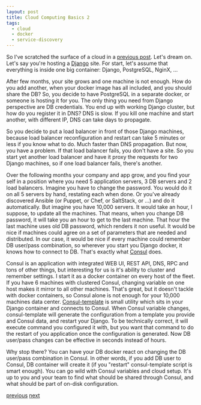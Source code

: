 ```yaml
---
layout: post
title: Cloud Computing Basics 2
tags:
  - cloud
  - docker
  - service-discovery
---
```


So I've scratched the surface of a cloud in a
[previous post](/cloud-computing-basics). Let's dream on. Let's say you're
hosting a [Django](https://www.djangoproject.com/) site. For start, let's
assume that everything is inside one big container: Django, PostgreSQL, NginX,
...

After few months, your site grows and one machine is not enough. How do you
add another, when your docker image has all included, and you should share the
DB? So, you decide to have PostgreSQL in a separate docker, or someone is
hosting it for you. The only thing you need from Django perspective are DB
credentials. You end up with working Django cluster, but how do you register it
in DNS? DNS is slow. If you kill one machine and start another, with different
IP, DNS can take days to propagate.

So you decide to put a load balancer in
front of those Django machines, because load balancer reconfiguration and
restart can take 5 minutes or less if you know what to do. Much faster than DNS
propagation. But now, you have a problem. If that load balancer fails, you don't
have a site. So you start yet another load balancer and have it proxy the
requests for two Django machines, so if one load balancer fails, there's another.

Over the following months your company and app grow, and you find your self in a
position where you need 5 application servers, 3 DB servers and 2 load balancers.
Imagine you have to change the password. You would do it on all 5 servers by
hand, restating each when done. Or you've already discovered Ansible (or Puppet,
or Chef, or SaltStack, or ...) and do it automatically. But imagine you have
10,000 servers. It would take an hour, I suppose, to update all the machines.
That means, when you change DB password, it will take you an hour to get to the
last machine. That hour the last machine uses old DB password, which renders it
non useful. It would be nice if machines could agree on a set of parameters that
are needed and distributed. In our case, it would be nice if every machine could
remember DB user/pass combination, so wherever you start you Django docker, it
knows how to connect to DB. That's exactly what [Consul](https://consul.io/)
does.

Consul is an application with integrated WEB UI, REST API, DNS, RPC and
tons of other things, but interesting for us is it's ability to cluster and
remember settings. I start it as a docker container on every host of the fleet.
If you have 6 machines with clustered Consul, changing variable on one host makes
it mirror to all other machines. That's great, but it doesn't tackle with docker
containers, so Consul alone is not enough for your 10,000 machines data center.
[Consul-template](https://github.com/hashicorp/consul-template) is small utility
which sits in your Django container and connects to Consul. When Consul variable
changes, consul-template will generate the configuration from a template you
provide and Consul data, and restart your Django. To be technically correct, it
will execute command you configured it with, but you want that command to do the
restart of you application once the configuration is generated. Now DB user/pass
changes can be effective in seconds instead of hours.

Why stop there? You can have your DB docker react on changing the DB user/pass
combination in Consul. In other words, if you add DB user to Consul, DB
container will create it (if you "restart" consul-template script is smart
enough). You can go wild with Consul variables and cloud setup. It's up to you
and your team to find what should be shared through Consul, and what should be
part of on-disk configuration.

[previous](/cloud-computing-basics)
[next](/cloud-computing-basics-3)
